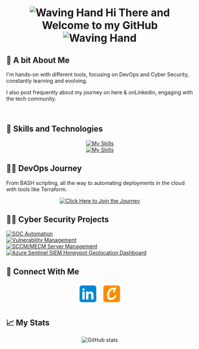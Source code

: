 
<div align="center">
  
<h1> <img src="https://raw.githubusercontent.com/Tarikul-Islam-Anik/Animated-Fluent-Emojis/master/Emojis/Hand%20gestures/Waving%20Hand.png" alt="Waving Hand" width="60" height="60" />  Hi There and Welcome to my GitHub <img src="https://raw.githubusercontent.com/Tarikul-Islam-Anik/Animated-Fluent-Emojis/master/Emojis/Hand%20gestures/Waving%20Hand.png" alt="Waving Hand" width="60" height="60" /> </h1>



</div>

<h2>🧐 A bit About Me</h2>
<p>I'm hands-on with different tools, focusing on DevOps and Cyber Security, constantly learning and evolving.</p>
<p>I also post frequently about my journey on here &  onLinkedin, engaging with the tech community.</p>

<br>

<h2>🧰 Skills and Technologies </h2>

<div align="center">

[![My Skills](https://skillicons.dev/icons?i=linux,bash,vscode,git,github)](https://skillicons.dev) \
[![My Skills](https://skillicons.dev/icons?i=aws,terraform,docker,kubernetes)](https://skillicons.dev)

</div>

<h2>👨‍💻 DevOps Journey</h2>
<p></p>From BASH scripting, all the way to automating deployments in the cloud with tools like Terraform.</p>

<div align="center">
  
[![Click Here to Join the Journey](https://img.shields.io/badge/Click%20Here%20to%20Join%20the%20Journey-b603fc?style=for-the-badge&logo=accenture&logoColor=white)](https://github.com/JunedConnect/Devops-Journey)

</div>

<h2>👨‍💻 Cyber Security Projects</h2>

[![SOC Automation](https://img.shields.io/badge/SOC_Automation-0077B5?style=for-the-badge&logo=accenture&logoColor=white)](https://github.com/JunedConnect/SOC_Automation) \
[![Vulnerability Management](https://img.shields.io/badge/Vulnerability_Management-0077B5?style=for-the-badge&logo=accenture&logoColor=white)](https://github.com/JunedConnect/Vulnerability_Scanning) \
[![SCCM/MECM Server Management](https://img.shields.io/badge/SCCM%2FMECM_Server_Management-0077B5?style=for-the-badge&logo=accenture&logoColor=white)](https://github.com/JunedConnect/SCCM-MECM_Server_Management) \
[![Azure Sentinel SIEM Honeypot Geolocation Dashboard](https://img.shields.io/badge/Azure_Sentinel_SIEM_Honeypot_Geolocation_Dashboard-0077B5?style=for-the-badge&logo=accenture&logoColor=white)](https://github.com/JunedConnect/Azure_Sentinel_SIEM_Honeypot_Geolocation_Dashboard)

<!-- This is the repo that I had used for the icons above : https://github.com/alexandresanlim/Badges4-README.md-Profile -->

<h2>🔗 Connect With Me</h2>
<div align="center">
<a href="https://www.linkedin.com/in/juned-connect/"><img src="https://raw.githubusercontent.com/JunedConnect/JunedConnect/main/images/linkedin-48.png" alt="LinkedIn Badge" width="60"/></a>
<a href="https://www.credly.com/users/juned-ahmed.cbc69ec9"><img src="https://raw.githubusercontent.com/JunedConnect/JunedConnect/main/images/credly-48.png" alt="Credly Badge" width="60"/></a>
</div>


<h2>📈 My Stats</h2>

<div align="center">
  
![GitHub stats](https://github-readme-stats.vercel.app/api?username=junedconnect)

<!--           ![Visit Counter](https://komarev.com/ghpvc/?username=junedconnect&style=flat-square)    Disabled for now    -->

</div>
